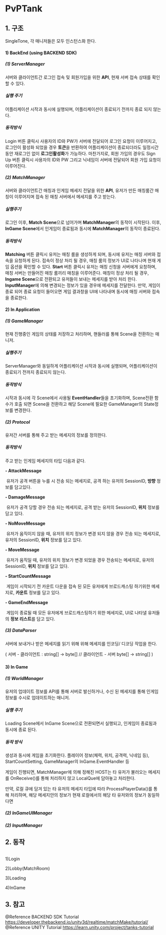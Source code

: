 # PvPTank

## 1. 구조 

SingleTone, 각 매니저들은 모두 인스턴스화 한다.

#### 1) BackEnd (using BACKEND SDK)

##### (1) ServerManager

서버와 클라이언트간 로그인 접속 및 회원가입을 위한 **API**, 현재 서버 접속 상태를 확인할 수 있다.

##### 실행 주기

어플리케이션 시작과 동시에 실행되며, 어플리케이션이 종료되기 전까지 종료 되지 않는다.

##### 동작방식

Login 버튼 클릭시 사용자의 ID와 PW가 서버에 전달되어 로그인 요청이 이루어지고, 로그인이 활성화 되었을 경우 **토큰**을 반환하여 어플리케이션이 종료되더라도 일정시간동안 재로그인 없이 **로그인활성화**가 가능하다. 마찬가지로, 회원 가입의 경우도 Sign Up 버튼 클릭시 사용자의 ID와 PW 그리고 닉네임이 서버에 전달되어 회원 가입 요청이 이루어진다.

##### (2) MatchManager

서버와 클라이언트간 매칭과 인게임 메세지 전달을 위한 **API**, 유저가 만든 매칭룸간 매칭이 이루어지며 접속 된 매칭 서버에서 메세지를 주고 받는다.

##### 실행주기

로그인 이후, **Match Scene**으로 넘어가며 **MatchManager**의 동작이 시작된다. 이후, **InGame Scene**에서 인게임이 종료됨과 동시에 **MatchManager**의 동작이 종료된다.

##### 동작방식    

**Matching** 버튼 클릭시 유저는 매칭 룸을 생성하게 되며, 동시에 유저는 매칭 서버와 접속을 요청하게 된다. 접속이 정상 처리 될 경우, 매칭 룸의 정보가 UI로 나타나며 현재 게임 옵션을 확인할 수 있다. **Start** 버튼 클릭시 유저는 매칭 신청을 서버에게 요청하며, 매칭 서버는 만들어진 매칭 룸끼리 매칭을 이루어준다. 매칭이 정상 처리 될 경우, **Ingame Scene**으로 전환되고 유저들이 보내는 메세지를 받아 처리 한다. **InputManager**에 의해 변경되는 정보가 있을 경우에 메세지를 전달한다. 만약, 게임이 종료 되어 종료 요청이 들어오면 게임 결과창을 UI에 나타내며 동시에 매칭 서버와 접속을 종료한다. 



#### 2) In Application

##### (1) GameManager

현재 진행중인 게임의 상태를 저장하고 처리하며, 핸들러를 통해 Scene을 전환하는 매니저. 

##### 실행주기

ServerManager와 동일하게 어플리케이션 시작과 동시에 실행되며, 어플리케이션이 종료되기 전까지 종료되지 않는다.

##### 동작방식

시작과 동시에 각 Scene에서 사용될 **EventHandler**들을 초기화하며, Scene전환 함수가 호출 되면 Scene을 전환하고 해당 Scene에 필요한 GameManager의 State정보를 변경한다.



##### (2) Protocol

유저간 서버를 통해 주고 받는 메세지의 정보를 정의한다.

##### 동작방식

주고 받는 인게임 메세지의 타입 다음과 같다.

 **- AttackMessage**

​	유저가 공격 버튼을 누를 시 전송 되는 메세지로, 공격 하는 유저의 SessionID, **방향** 정보를 담고있다.

**- DamageMessage**

​	유저가 공격 당할 경우 전송 되는 메세지로, 공격 받는 유저의 SessionID, **위치** 정보를 담고 있다.

**- NoMoveMessage**

​	유저가 움직이지 않을 때, 유저의 위치 정보가 변경 되지 않을 경우 전송 되는 메세지로, 유저의 SessionID, **위치** 정보를 담고 있다.

**- MoveMessage**

​	유저가 움직일 때, 유저의 위치 정보가 변경 되었을 경우 전송되는 메세지로, 유저의 SessionID, **위치** 정보를 담고 있다.

**- StartCountMessage**

​	게임이 시작되기 전 카운트 다운을 접속 된 모든 유저에게 브로드캐스팅 하기위한 메세지로, **카운트** 정보를 담고 있다.

**- GameEndMessage**

​	게임이 종료될 때 모든 유저에게 브로드캐스팅하기 위한 메세지로, UI로 나타낼 유저들의 **정보 리스트**를 담고 있다.



##### (3) DataParser

서버에 보내거나 받은 메세지를 읽기 위해 위해 메세지를 인코딩/ 디코딩 작업을 한다. 

( 서버 - 클라이언트 : string[] -> byte[] // 클라이언트 - 서버 byte[] -> string[] ) 

##### 

#### 3) In Game 

##### (1) WorldManager

유저의 업데이트 정보를 API를 통해 서버로 발신하거나, 수신 된 메세지를 통해 인게임 정보를 수시로 업데이트하는 매니저. 

##### 실행 주기

Loading Scene에서 InGame Scene으로 전환되면서 실행되고, 인게임이 종료됨과 동시에 종료 된다.

##### 동작 방식

생성과 동시에 게임을 초기화한다. 플레이어 정보(체력, 위치, 공격력, 닉네임 등), StartCountSetting, GameManager의 InGame.EventHandler 등

게임이 진행되면, MatchManager에 의해 정해진 HOST는 타 유저가 불러오는 메세지를 OnReceive()를 통해 처리하지 않고 LocalQue에 담아놓고 처리한다.

만약,  로컬 큐에 담겨 있는 타 유저의 메세지 타입에 따라 ProcessPlayerData()를 통해 처리하며, 해당 메세지안의 정보가 현재 로컬에서의 해당 타 유저와의 정보가 동일하다면

##### (2) InGameUIManager

##### (2) InputManager





## 2. 동작

![]()

1)Login

2)Lobby(MatchRoom)

3)Loading

4)InGame

## 3. 참고

@Reference BACKEND SDK Tutorial <https://developer.thebackend.io/unity3d/realtime/matchMake/tutorial/>  
@Reference UNITY Tutorial <https://learn.unity.com/project/tanks-tutorial>

​	